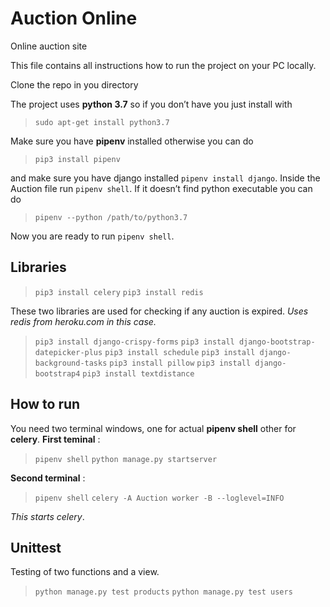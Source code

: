 # Auction Online
Online auction site

This file contains all instructions how to run the project on your PC locally.

Clone the repo in you directory

The project uses **python 3.7** so if you don’t have you just install with 

> `sudo apt-get install python3.7`

Make sure you have **pipenv** installed otherwise you can do

>  `pip3 install pipenv`

 and make sure you have django installed `pipenv install django`.
 Inside the Auction file run `pipenv shell`. If it doesn’t find python executable you can do

>  `pipenv --python /path/to/python3.7`

Now you are ready to run `pipenv shell`.

## Libraries

> `pip3 install celery`
> `pip3 install redis`

These two libraries are used for checking if any auction is expired. *Uses redis from heroku.com in this case.*

> `pip3 install django-crispy-forms`
> `pip3 install django-bootstrap-datepicker-plus`
> `pip3 install schedule`
> `pip3 install django-background-tasks`
> `pip3 install pillow`
> `pip3 install django-bootstrap4`
> `pip3 install textdistance`

## How to run
You need two terminal windows, one for actual **pipenv shell** other for **celery**.
**First teminal** : 

> `pipenv shell`
> `python manage.py startserver`

**Second terminal** :

> `pipenv shell`
> `celery -A Auction worker -B --loglevel=INFO`

*This starts celery*.

## Unittest
Testing of two functions and a view.

> `python manage.py test products`
> `python manage.py test users`

